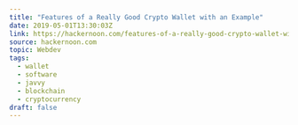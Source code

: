 ```yaml
---
title: "Features of a Really Good Crypto Wallet with an Example"
date: 2019-05-01T13:30:03Z
link: https://hackernoon.com/features-of-a-really-good-crypto-wallet-with-an-example-87ee912cfe0d?source=rss----3a8144eabfe3---4
source: hackernoon.com
topic: Webdev
tags:
  - wallet
  - software
  - javvy
  - blockchain
  - cryptocurrency
draft: false
---
```


